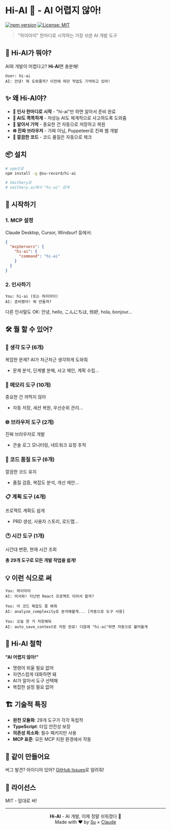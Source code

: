 # Hi-AI 🤖 - AI 어렵지 않아!

[![npm version](https://badge.fury.io/js/@su-record%2Fhi-ai.svg)](https://www.npmjs.com/package/@su-record/hi-ai)
[![License: MIT](https://img.shields.io/badge/License-MIT-yellow.svg)](https://opensource.org/licenses/MIT)

> "하이아이" 한마디로 시작하는 가장 쉬운 AI 개발 도구

## 🎯 Hi-AI가 뭐야?

AI와 개발이 어렵다고? **Hi-AI**면 충분해!

```
User: hi-ai
AI: 안녕! 뭐 도와줄까? 이전에 하던 작업도 기억하고 있어!
```

## ✨ 왜 Hi-AI야?

- **🙌 인사 한마디로 시작** - "hi-ai"만 하면 알아서 준비 완료
- **🧠 AI도 똑똑하게** - 저성능 AI도 체계적으로 사고하도록 도와줌
- **💾 알아서 기억** - 중요한 건 자동으로 저장하고 복원
- **🌐 진짜 브라우저** - 가짜 아님, Puppeteer로 진짜 웹 개발
- **📏 깔끔한 코드** - 코드 품질은 자동으로 체크

## 📦 설치

```bash
# npm으로
npm install -g @su-record/hi-ai

# Smithery로
# smithery.ai에서 "hi-ai" 검색
```

## 🚀 시작하기

### 1. MCP 설정

Claude Desktop, Cursor, Windsurf 등에서:

```json
{
  "mcpServers": {
    "hi-ai": {
      "command": "hi-ai"
    }
  }
}
```

### 2. 인사하기

```
You: hi-ai (또는 하이아이)
AI: 준비됐어! 뭐 만들까?
```

다른 인사말도 OK: 안녕, hello, こんにちは, 你好, hola, bonjour...

## 🛠️ 뭘 할 수 있어?

### 🧠 생각 도구 (6개)
복잡한 문제? AI가 차근차근 생각하게 도와줘
- 문제 분석, 단계별 분해, 사고 체인, 계획 수립...

### 💾 메모리 도구 (10개)
중요한 건 까먹지 않아
- 자동 저장, 세션 복원, 우선순위 관리...

### 🌐 브라우저 도구 (2개)
진짜 브라우저로 개발
- 콘솔 로그 모니터링, 네트워크 요청 추적

### 📏 코드 품질 도구 (6개)
깔끔한 코드 유지
- 품질 검증, 복잡도 분석, 개선 제안...

### 📋 계획 도구 (4개)
프로젝트 계획도 쉽게
- PRD 생성, 사용자 스토리, 로드맵...

### 🕐 시간 도구 (1개)
시간대 변환, 현재 시간 조회

**총 29개 도구로 모든 개발 작업을 쉽게!**

## 💡 이런 식으로 써

```
You: 하이아이
AI: 어서와! 지난번 React 프로젝트 이어서 할까?

You: 이 코드 복잡도 좀 봐줘
AI: analyze_complexity로 분석해볼게... [자동으로 도구 사용]

You: 오늘 한 거 저장해둬
AI: auto_save_context로 저장 완료! 다음에 "hi-ai"하면 자동으로 불러올게
```

## 🎯 Hi-AI 철학

**"AI 어렵지 않아!"**

- 명령어 외울 필요 없어
- 자연스럽게 대화하면 돼
- AI가 알아서 도구 선택해
- 복잡한 설정 필요 없어

## 🏗️ 기술적 특징

- **완전 모듈화**: 29개 도구가 각각 독립적
- **TypeScript**: 타입 안전성 보장
- **의존성 최소화**: 필수 패키지만 사용
- **MCP 표준**: 모든 MCP 지원 환경에서 작동

## 🤝 같이 만들어요

버그 발견? 아이디어 있어? 
[GitHub Issues](https://github.com/su-record/hi-ai/issues)로 알려줘!

## 📄 라이선스

MIT - 맘대로 써!

---

<p align="center">
<strong>Hi-AI</strong> - AI 개발, 이제 정말 쉬워졌다 🚀<br>
Made with ❤️ by <a href="https://github.com/su-record">Su</a> × <a href="https://claude.ai">Claude</a>
</p>